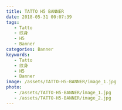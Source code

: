 ```yaml
---
title: TATTO H5 BANNER
date: 2018-05-31 00:07:39
tags:
   - Tatto
   - 纹身
   - H5
   - Banner
categories: Banner
keywords:
   - Tatto
   - 纹身
   - H5
   - Banner
image: /assets/TATTO-H5-BANNER/image_1.jpg
photo:
   - /assets/TATTO-H5-BANNER/image_1.jpg
   - /assets/TATTO-H5-BANNER/image_2.jpg
---
```

